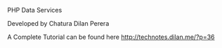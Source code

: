 PHP Data Services

Developed by Chatura Dilan Perera

A Complete Tutorial can be found here http://technotes.dilan.me/?p=36
